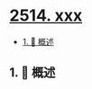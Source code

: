 # [2514. xxx](https://github.com/Tdahuyou/TNotes.leetcode/tree/main/notes/2514.%20xxx)

<!-- region:toc -->

- [1. 📝 概述](#1--概述)

<!-- endregion:toc -->

## 1. 📝 概述
